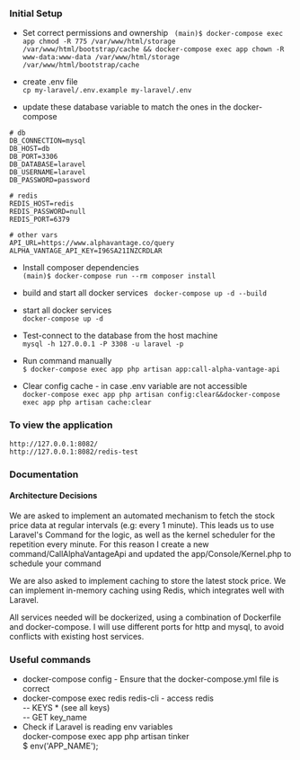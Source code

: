 ### Initial Setup

- Set correct permissions and ownership 
``` (main)$ docker-compose exec app chmod -R 775 /var/www/html/storage /var/www/html/bootstrap/cache && docker-compose exec app chown -R www-data:www-data /var/www/html/storage /var/www/html/bootstrap/cache```

- create .env file  
```cp my-laravel/.env.example my-laravel/.env```

- update these database variable to match the ones in the docker-compose  
```
# db
DB_CONNECTION=mysql
DB_HOST=db
DB_PORT=3306
DB_DATABASE=laravel
DB_USERNAME=laravel
DB_PASSWORD=password

# redis
REDIS_HOST=redis
REDIS_PASSWORD=null
REDIS_PORT=6379

# other vars
API_URL=https://www.alphavantage.co/query
ALPHA_VANTAGE_API_KEY=I96SA21INZCRDLAR
```
- Install composer dependencies  
``` (main)$ docker-compose run --rm composer install ```

- build and start all docker services
``` docker-compose up -d --build```

- start all docker services  
``` docker-compose up -d ```

- Test-connect to the database from the host machine  
```mysql -h 127.0.0.1 -P 3308 -u laravel -p```

- Run command manually  
```$ docker-compose exec app php artisan app:call-alpha-vantage-api```

- Clear config cache - in case .env variable are not accessible  
```docker-compose exec app php artisan config:clear&&docker-compose exec app php artisan cache:clear```  

### To view the application
```http://127.0.0.1:8082/```  
```http://127.0.0.1:8082/redis-test```

### Documentation
#### Architecture Decisions

We are asked to implement an automated mechanism to fetch the stock price data at regular intervals (e.g:
every 1 minute). This leads us to use Laravel's Command for the logic, as well as the kernel scheduler for the repetition every minute. For this reason I create a new command/CallAlphaVantageApi and updated the app/Console/Kernel.php to schedule your command

We are also asked to implement caching to store the latest stock price. We can implement in-memory caching using Redis, which integrates well with Laravel.

All services needed will be dockerized, using a combination of Dockerfile and docker-compose. I will use different ports for http and mysql, to avoid conflicts with existing host services.

### Useful commands
- docker-compose config - Ensure that the docker-compose.yml file is correct
- docker-compose exec redis redis-cli - access redis  
-- KEYS * (see all keys)  
-- GET key_name  
- Check if Laravel is reading env variables  
docker-compose exec app php artisan tinker  
$ env('APP_NAME');  

